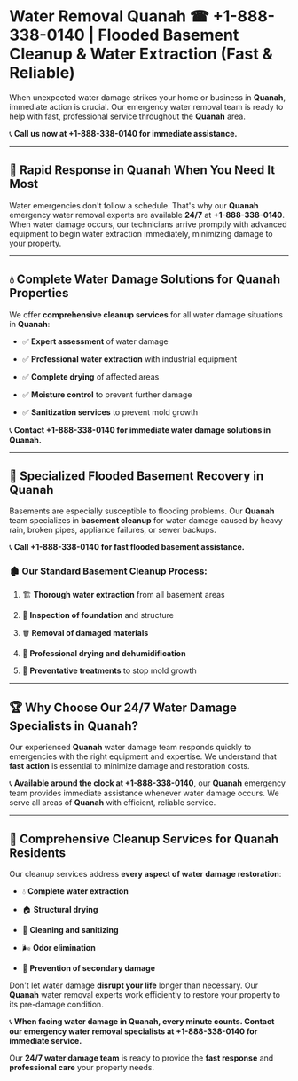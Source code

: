 # Water Removal Quanah ☎ +1-888-338-0140 | Flooded Basement Cleanup & Water Extraction (Fast & Reliable)

When unexpected water damage strikes your home or business in **Quanah**, immediate action is crucial. Our emergency water removal team is ready to help with fast, professional service throughout the **Quanah** area. 

📞 **Call us now at +1-888-338-0140 for immediate assistance.**
---
## 🚀 Rapid Response in Quanah When You Need It Most
Water emergencies don't follow a schedule. That's why our **Quanah** emergency water removal experts are available **24/7** at **+1-888-338-0140**. When water damage occurs, our technicians arrive promptly with advanced equipment to begin water extraction immediately, minimizing damage to your property.
---
## 💧 Complete Water Damage Solutions for Quanah Properties
We offer **comprehensive cleanup services** for all water damage situations in **Quanah**:
- ✅ **Expert assessment** of water damage  
- ✅ **Professional water extraction** with industrial equipment  
- ✅ **Complete drying** of affected areas  
- ✅ **Moisture control** to prevent further damage  
- ✅ **Sanitization services** to prevent mold growth  
📞 **Contact +1-888-338-0140 for immediate water damage solutions in Quanah.**
---
## 🌊 Specialized Flooded Basement Recovery in Quanah
Basements are especially susceptible to flooding problems. Our **Quanah** team specializes in **basement cleanup** for water damage caused by heavy rain, broken pipes, appliance failures, or sewer backups. 
📞 **Call +1-888-338-0140 for fast flooded basement assistance.**
### 🏚️ Our Standard Basement Cleanup Process:
1. 🏗️ **Thorough water extraction** from all basement areas  
2. 🔎 **Inspection of foundation** and structure  
3. 🗑️ **Removal of damaged materials**  
4. 💨 **Professional drying and dehumidification**  
5. 🚫 **Preventative treatments** to stop mold growth  
---
## 🏆 Why Choose Our 24/7 Water Damage Specialists in Quanah?
Our experienced **Quanah** water damage team responds quickly to emergencies with the right equipment and expertise. We understand that **fast action** is essential to minimize damage and restoration costs.
📞 **Available around the clock at +1-888-338-0140**, our **Quanah** emergency team provides immediate assistance whenever water damage occurs. We serve all areas of **Quanah** with efficient, reliable service.
---
## 🧹 Comprehensive Cleanup Services for Quanah Residents
Our cleanup services address **every aspect of water damage restoration**:
- 💧 **Complete water extraction**  
- 🏠 **Structural drying**  
- 🧼 **Cleaning and sanitizing**  
- 🌬️ **Odor elimination**  
- 🚫 **Prevention of secondary damage**  
Don't let water damage **disrupt your life** longer than necessary. Our **Quanah** water removal experts work efficiently to restore your property to its pre-damage condition.
📞 **When facing water damage in Quanah, every minute counts. Contact our emergency water removal specialists at +1-888-338-0140 for immediate service.**
Our **24/7 water damage team** is ready to provide the **fast response** and **professional care** your property needs.
